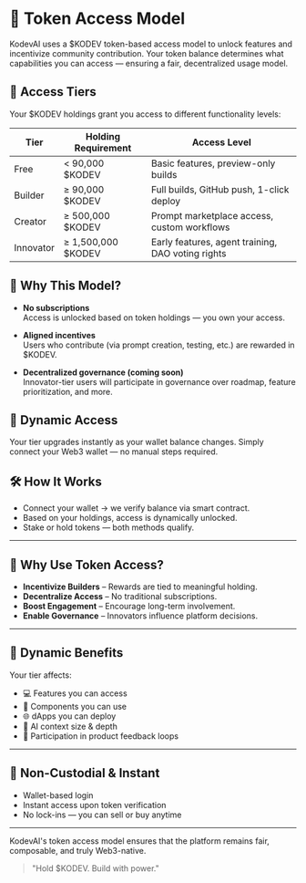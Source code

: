 # 🔐 Token Access Model

KodevAI uses a $KODEV token-based access model to unlock features and incentivize community contribution. Your token balance determines what capabilities you can access — ensuring a fair, decentralized usage model.

## 🎯 Access Tiers

Your $KODEV holdings grant you access to different functionality levels:

| Tier        | Holding Requirement     | Access Level                          |
|-------------|-------------------------|----------------------------------------|
| Free        | < 90,000 $KODEV         | Basic features, preview-only builds    |
| Builder     | ≥ 90,000 $KODEV         | Full builds, GitHub push, 1-click deploy |
| Creator     | ≥ 500,000 $KODEV        | Prompt marketplace access, custom workflows |
| Innovator   | ≥ 1,500,000 $KODEV      | Early features, agent training, DAO voting rights |

## 🧠 Why This Model?

- **No subscriptions**  
  Access is unlocked based on token holdings — you own your access.

- **Aligned incentives**  
  Users who contribute (via prompt creation, testing, etc.) are rewarded in $KODEV.

- **Decentralized governance (coming soon)**  
  Innovator-tier users will participate in governance over roadmap, feature prioritization, and more.

## 🔄 Dynamic Access

Your tier upgrades instantly as your wallet balance changes. Simply connect your Web3 wallet — no manual steps required.

## 🛠 How It Works

- Connect your wallet → we verify balance via smart contract.
- Based on your holdings, access is dynamically unlocked.
- Stake or hold tokens — both methods qualify.

---

## 🧠 Why Use Token Access?

- **Incentivize Builders** – Rewards are tied to meaningful holding.
- **Decentralize Access** – No traditional subscriptions.
- **Boost Engagement** – Encourage long-term involvement.
- **Enable Governance** – Innovators influence platform decisions.

---

## 🚀 Dynamic Benefits

Your tier affects:
- 💻 Features you can access
- 🧩 Components you can use
- 🌐 dApps you can deploy
- 🧠 AI context size & depth
- 🤝 Participation in product feedback loops

---

## 🔄 Non-Custodial & Instant

- Wallet-based login
- Instant access upon token verification
- No lock-ins — you can sell or buy anytime

---

KodevAI's token access model ensures that the platform remains fair, composable, and truly Web3-native.

> "Hold $KODEV. Build with power."

